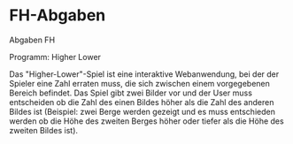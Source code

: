 # FH-Abgaben
Abgaben FH

Programm: Higher Lower

Das "Higher-Lower"-Spiel ist eine interaktive Webanwendung, bei der der Spieler eine Zahl erraten muss, die sich zwischen einem vorgegebenen Bereich befindet.
Das Spiel gibt zwei Bilder vor und der User muss entscheiden ob die Zahl des einen Bildes höher als die Zahl des anderen Bildes ist (Beispiel: zwei Berge werden gezeigt und es muss entschieden werden ob die Höhe des zweiten Berges höher oder tiefer als die Höhe des zweiten Bildes ist).
